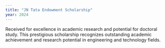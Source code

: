 ```yaml
---
title: "JN Tata Endowment Scholarship"
year: 2024
---
```


Received for excellence in academic research and potential for doctoral study. This prestigious scholarship recognizes outstanding academic achievement and research potential in engineering and technology fields.
